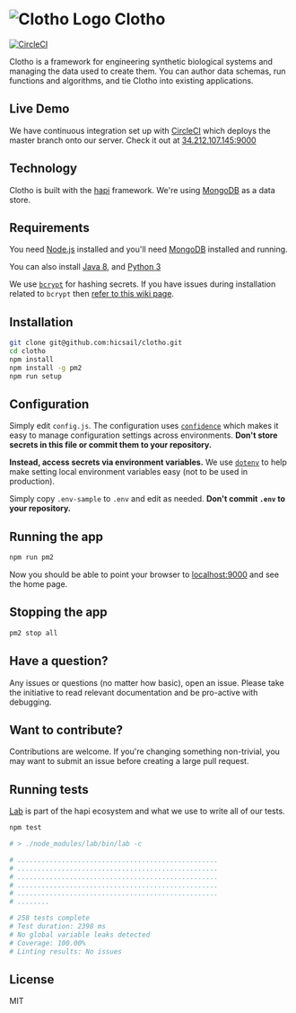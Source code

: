 # ![Clotho Logo](https://github-production-user-asset-6210df.s3.amazonaws.com/5147346/27489828-09be9d72-580a-11e7-88ef-b79c8b5fa069.png "Clotho") Clotho
[![CircleCI](https://circleci.com/gh/hicsail/clotho/tree/master.svg?style=svg&circle-token=b9f8fd47abba8c98cde2c1b04ca736ef4362a054)](http://circleci.com/gh/hicsail/clotho/tree/master)

Clotho is a framework for engineering synthetic biological systems and managing the data used to create them. You can author data schemas, run functions and algorithms, and tie Clotho into existing applications.

## Live Demo

We have continuous integration set up with [CircleCI](http://circleci.com) which deploys the master branch onto our server.
Check it out at [34.212.107.145:9000](http://34.212.107.145:9000/)

## Technology

Clotho is built with the [hapi](https://hapijs.com/) framework. We're
using [MongoDB](http://www.mongodb.org/) as a data store.

## Requirements

You need [Node.js](http://nodejs.org/download/) installed and you'll need
[MongoDB](http://www.mongodb.org/downloads) installed and running.

You can also install [Java 8](https://www.java.com/), and [Python 3](https://www.python.org/)

We use [`bcrypt`](https://github.com/ncb000gt/node.bcrypt.js) for hashing
secrets. If you have issues during installation related to `bcrypt` then [refer
to this wiki
page](https://github.com/jedireza/frame/wiki/bcrypt-Installation-Trouble).


## Installation

```bash
git clone git@github.com:hicsail/clotho.git
cd clotho
npm install
npm install -g pm2
npm run setup
```

## Configuration

Simply edit `config.js`. The configuration uses
[`confidence`](https://github.com/hapijs/confidence) which makes it easy to
manage configuration settings across environments. __Don't store secrets in
this file or commit them to your repository.__

__Instead, access secrets via environment variables.__ We use
[`dotenv`](https://github.com/motdotla/dotenv) to help make setting local
environment variables easy (not to be used in production).

Simply copy `.env-sample` to `.env` and edit as needed. __Don't commit `.env`
to your repository.__


## Running the app

```bash
npm run pm2
```

Now you should be able to point your browser to [localhost:9000](http://localhost:9000/) and
see the home page.

## Stopping the app

```bash
pm2 stop all
```

## Have a question?

Any issues or questions (no matter how basic), open an issue. Please take the
initiative to read relevant documentation and be pro-active with debugging.


## Want to contribute?

Contributions are welcome. If you're changing something non-trivial, you may
want to submit an issue before creating a large pull request.


## Running tests

[Lab](https://github.com/hapijs/lab) is part of the hapi ecosystem and what we
use to write all of our tests.

```bash
npm test

# > ./node_modules/lab/bin/lab -c

# ..................................................
# ..................................................
# ..................................................
# ..................................................
# ..................................................
# ........

# 258 tests complete
# Test duration: 2398 ms
# No global variable leaks detected
# Coverage: 100.00%
# Linting results: No issues
```

## License

MIT
